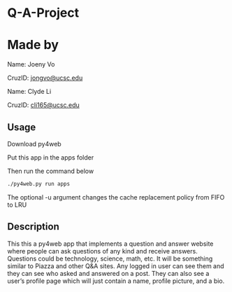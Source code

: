 # Q-A-Project

# Made by

Name: Joeny Vo

CruzID: jongvo@ucsc.edu

Name: Clyde Li

CruzID: cli165@ucsc.edu

## Usage

Download py4web

Put this app in the apps folder

Then run the command below

```bash
./py4web.py run apps
```

The optional -u argument changes the cache replacement policy from FIFO to LRU

## Description

This this a py4web app that implements a question and answer website where people can ask questions of any kind and receive answers. 
Questions could be technology, science, math, etc. It will be something similar to Piazza and other Q&A sites. Any logged in user can see them and they can see who asked and answered on a post. They can also see a user’s profile page which will just contain a name, profile picture, and a bio.


